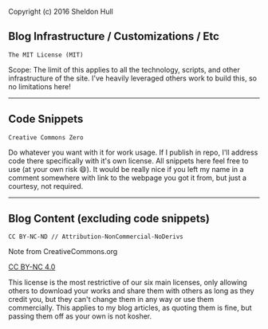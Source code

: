 Copyright (c) 2016 Sheldon Hull


## Blog Infrastructure / Customizations / Etc

```text
The MIT License (MIT)
```

Scope: The limit of this applies to all the technology, scripts, and other infrastructure of the site.
I've heavily leveraged others work to build this, so no limitations here!

---------------------------------------------------------

## Code Snippets

```text
Creative Commons Zero
```

Do whatever you want with it for work usage.
If I publish in repo, I'll address code there specifically with it's own license.
All snippets here feel free to use (at your own risk 😄).
It would be really nice if you left my name in a comment somewhere with link to the webpage you got it from, but just a courtesy, not required.

---------------------------------------------------------

## Blog Content (excluding code snippets)

```text
CC BY-NC-ND // Attribution-NonCommercial-NoDerivs
```

Note from CreativeCommons.org

<a href="https://creativecommons.org/licenses/by-nc/4.0/" target="_blank" rel="noopener">CC BY-NC 4.0</a>

This license is the most restrictive of our six main licenses, only allowing others to download your works and share them with others as long as they credit you, but they can't change them in any way or use them commercially.
This applies to my blog articles, as quoting them is fine, but passing them off as your own is not kosher.
